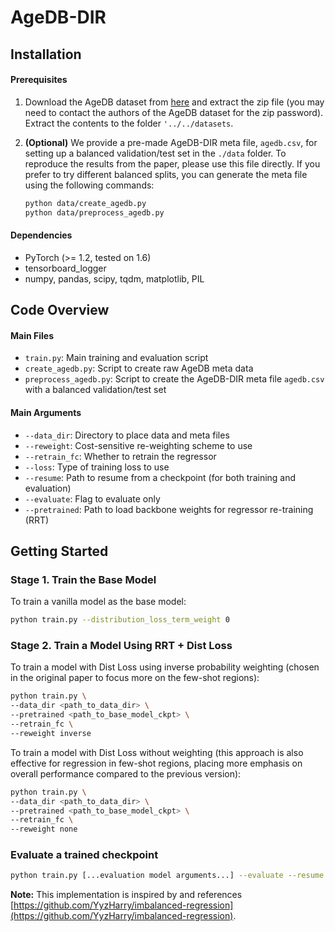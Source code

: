# AgeDB-DIR

## Installation

#### Prerequisites

1. Download the AgeDB dataset from [here](https://ibug.doc.ic.ac.uk/resources/agedb/) and extract the zip file (you may need to contact the authors of the AgeDB dataset for the zip password). Extract the contents to the folder `'../../datasets`.

2. __(Optional)__ We provide a pre-made AgeDB-DIR meta file, `agedb.csv`, for setting up a balanced validation/test set in the `./data` folder. To reproduce the results from the paper, please use this file directly. If you prefer to try different balanced splits, you can generate the meta file using the following commands:

    ```bash
    python data/create_agedb.py
    python data/preprocess_agedb.py
    ```

#### Dependencies

- PyTorch (>= 1.2, tested on 1.6)
- tensorboard_logger
- numpy, pandas, scipy, tqdm, matplotlib, PIL

## Code Overview

#### Main Files

- `train.py`: Main training and evaluation script
- `create_agedb.py`: Script to create raw AgeDB meta data
- `preprocess_agedb.py`: Script to create the AgeDB-DIR meta file `agedb.csv` with a balanced validation/test set

#### Main Arguments

- `--data_dir`: Directory to place data and meta files
- `--reweight`: Cost-sensitive re-weighting scheme to use
- `--retrain_fc`: Whether to retrain the regressor
- `--loss`: Type of training loss to use
- `--resume`: Path to resume from a checkpoint (for both training and evaluation)
- `--evaluate`: Flag to evaluate only
- `--pretrained`: Path to load backbone weights for regressor re-training (RRT)

## Getting Started

### Stage 1. Train the Base Model
To train a vanilla model as the base model:
```bash
python train.py --distribution_loss_term_weight 0
```

### Stage 2. Train a Model Using RRT + Dist Loss
To train a model with Dist Loss using inverse probability weighting (chosen in the original paper to focus more on the few-shot regions):

```bash
python train.py \
--data_dir <path_to_data_dir> \
--pretrained <path_to_base_model_ckpt> \
--retrain_fc \
--reweight inverse
```

To train a model with Dist Loss without weighting (this approach is also effective for regression in few-shot regions, placing more emphasis on overall performance compared to the previous version):

```bash
python train.py \
--data_dir <path_to_data_dir> \
--pretrained <path_to_base_model_ckpt> \
--retrain_fc \
--reweight none
```

### Evaluate a trained checkpoint

```bash
python train.py [...evaluation model arguments...] --evaluate --resume <path_to_evaluation_ckpt>
```

**Note:** This implementation is inspired by and references [https://github.com/YyzHarry/imbalanced-regression](https://github.com/YyzHarry/imbalanced-regression).
